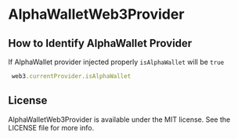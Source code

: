 # AlphaWalletWeb3Provider

## How to Identify AlphaWallet Provider

If AlphaWallet provider injected properly `isAlphaWallet` will be `true`

```javascript
 web3.currentProvider.isAlphaWallet
```

## License

AlphaWalletWeb3Provider is available under the MIT license. See the LICENSE file for more info.
